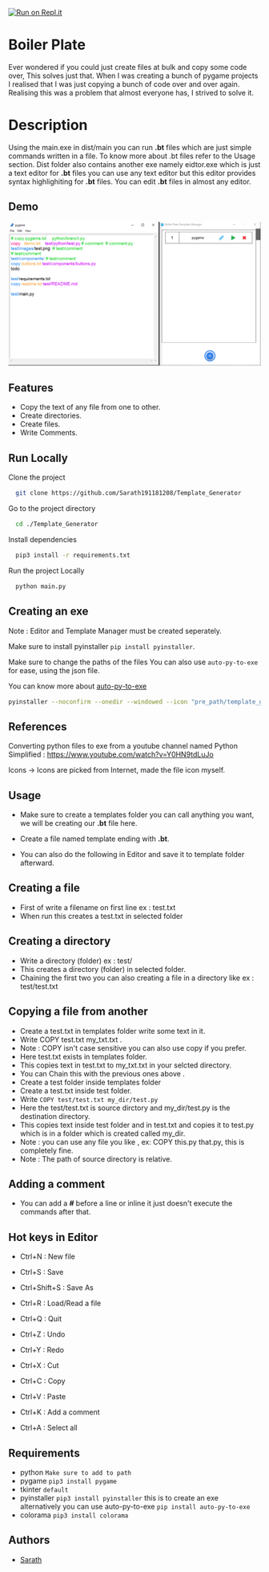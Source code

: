 [![Run on Repl.it](https://repl.it/badge/github/Sarath191181208/Template_Generator)](https://repl.it/github/Sarath191181208/Template_Generator)

# Boiler Plate

Ever wondered if you could just create files at bulk and copy some code over, This solves just that.
When I was creating a bunch of pygame projects I realised that I was just copying a bunch of code over and over again. Realising this was a problem that almost everyone has, I strived to solve it.

# Description

Using the main.exe in dist/main you can run **.bt** files which are just simple commands written in a file. To know more about .bt files refer to the Usage section. Dist folder also contains another exe namely eidtor.exe which is just a text editor for **.bt** files you can use any text editor but this editor provides syntax highlighiting for **.bt** files. You can edit **.bt** files in almost any editor.

## Demo

![Image](https://github.com/Sarath191181208/Template_Generator/blob/master/images/Screenshot.png)

## Features

- Copy the text of any file from one to other.
- Create directories.
- Create files.
- Write Comments.

## Run Locally

Clone the project

```bash
  git clone https://github.com/Sarath191181208/Template_Generator
```

Go to the project directory

```bash
  cd ./Template_Generator
```

Install dependencies

```bash
  pip3 install -r requirements.txt
```

Run the project Locally

```bash
  python main.py
```

## Creating an exe

Note : Editor and Template Manager must be created seperately.

Make sure to install pyinstaller `pip install pyinstaller`.

Make sure to change the paths of the files
You can also use `auto-py-to-exe` for ease, using the json file.

You can know more about [auto-py-to-exe](https://dev.to/eshleron/how-to-convert-py-to-exe-step-by-step-guide-3cfi)

```bash
pyinstaller --noconfirm --onedir --windowed --icon "pre_path/template_generator/icon.ico" --add-data "pre_path/template_generator/assets;assets/" --add-data "pre_path/template_generator/components;components/" --add-data "pre_path/template_generator/save;save/" --add-data "pre_path/template_generator/icon.png;."  "pre_path/template_generator/main.py"
```

## References

Converting python files to exe from a youtube channel named Python Simplified :
https://www.youtube.com/watch?v=Y0HN9tdLuJo

Icons ->
Icons are picked from Internet, made the file icon myself.

## Usage

- Make sure to create a templates folder you can call anything you want, we will be creating our **.bt** file here.

- Create a file named template ending with **.bt**.

- You can also do the following in Editor and save it to template folder afterward.

## Creating a file

- First of write a filename on first line
  ex : test.txt
- When run this creates a test.txt in selected folder

## Creating a directory

- Write a directory (folder) ex : test/
- This creates a directory (folder) in selected folder.
- Chaining the first two you can also creating a file in a directory like ex : test/test.txt

## Copying a file from another

- Create a test.txt in templates folder write some text in it.
- Write COPY test.txt my_txt.txt .
- Note : COPY isn't case sensitive you can also use copy if you prefer.
- Here test.txt exists in templates folder.
- This copies text in test.txt to my_txt.txt in your selcted directory.
- You can Chain this with the previous ones above .
- Create a test folder inside templates folder
- Create a test.txt inside test folder.
- Write `COPY test/test.txt my_dir/test.py `
- Here the test/test.txt is source dirctory and my_dir/test.py is the destination directory.
- This copies text inside test folder and in test.txt and copies it to test.py which is in a folder which is created called my_dir.
- Note : you can use any file you like ,
  ex: COPY this.py that.py, this is completely fine.
- Note : The path of source directory is relative.

## Adding a comment

- You can add a **_#_** before a line or inline it just doesn't execute the commands after that.

## Hot keys in Editor

- Ctrl+N : New file
- Ctrl+S : Save
- Ctrl+Shift+S : Save As
- Ctrl+R : Load/Read a file
- Ctrl+Q : Quit

- Ctrl+Z : Undo
- Ctrl+Y : Redo
- Ctrl+X : Cut
- Ctrl+C : Copy
- Ctrl+V : Paste
- Ctrl+K : Add a comment
- Ctrl+A : Select all

## Requirements

- python `Make sure to add to path`
- pygame `pip3 install pygame`
- tkinter `default`
- pyinstaller `pip3 install pyinstaller` this is to create an exe alternatively you can use auto-py-to-exe `pip install auto-py-to-exe`
- colorama `pip3 install colorama`

## Authors

- [Sarath](https://www.github.com/https://github.com/Sarath191181208)
